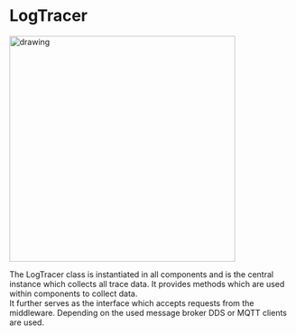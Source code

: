 <!-- (c) https://github.com/MontiCore/monticore -->
# LogTracer

<img src="docs/CDLogTracer.png" alt="drawing" height="400px"/>

The LogTracer class is instantiated in all components and is the central instance which collects all trace data.
It provides methods which are used within components to collect data.  
It further serves as the interface which accepts requests from the middleware. 
Depending on the used message broker DDS or MQTT clients are used. 